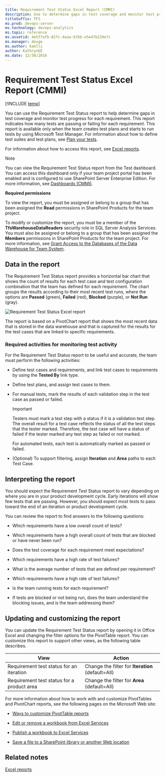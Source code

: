 ```yaml
---
title: Requirement Test Status Excel Report (CMMI)  
description: Use to determine gaps in test coverage and monitor test progress for each requirement.
titleSuffix: TFS
ms.prod: devops-server
ms.technology: devops-analytics
ms.topic: reference
ms.assetid: 4e5ffafb-82fc-4aaa-b7bb-e5e47b239e7c
ms.manager: douge
ms.author: kaelliauthor: KathrynEE
ms.date: 12/30/2016
---
```


# Requirement Test Status Excel Report (CMMI)

[!INCLUDE [temp](../_shared/tfs-sharepoint-version.md)]

You can use the Requirement Test Status report to help determine gaps in test coverage and monitor test progress for each requirement. This report indicates how many tests are passing or failing for each requirement. This report is available only when the team creates test plans and starts to run tests by using Microsoft Test Manager. For information about how to define test suites and test plans, see [Plan your tests](../../manual-test/getting-started/create-test-cases.md).  
  
 For information about how to access this report, see [Excel reports](excel-reports.md).  
  
> [!NOTE]
>  You can view the Requirement Test Status report from the Test dashboard. You can access this dashboard only if your team project portal has been enabled and is configured to use SharePoint Server Enterprise Edition. For more information, see [Dashboards (CMMI)](http://msdn.microsoft.com/en-us/c149b78b-1803-4dc0-aefe-35dbb13a5de0).  
  
 **Required permissions**  
  
 To view the report, you must be assigned or belong to a group that has been assigned the **Read** permissions in SharePoint Products for the team project.  
  
 To modify or customize the report, you must be a member of the **TfsWarehouseDataReaders** security role in SQL Server Analysis Services. You must also be assigned or belong to a group that has been assigned the **Members** permissions in SharePoint Products for the team project. For more information, see [Grant Access to the Databases of the Data Warehouse for Team System](../admin/grant-permissions-to-reports.md).  
  
##  <a name="Data"></a> Data in the report  
 The Requirement Test Status report provides a horizontal bar chart that shows the count of results for each test case and test configuration combination that the team has defined for each requirement. The chart groups the results according to their most recent test runs, where the options are **Passed** (green), **Failed** (red), **Blocked** (purple), or **Not Run** (gray).  
  
 ![Requirement Test Status Excel report](_img/procg_reqteststatus.png "ProcG_ReqTestStatus")  
  
 The report is based on a PivotChart report that shows the most recent data that is stored in the data warehouse and that is captured for the results for the test cases that are linked to specific requirements.  
  
### Required activities for monitoring test activity  
 For the Requirement Test Status report to be useful and accurate, the team must perform the following activities:  
  
-   Define test cases and requirements, and link test cases to requirements by using the **Tested By** link type.  
  
-   Define test plans, and assign test cases to them.  
  
-   For manual tests, mark the results of each validation step in the test case as passed or failed.  
  
    > [!IMPORTANT]
    >  Testers must mark a test step with a status if it is a validation test step. The overall result for a test case reflects the status of all the test steps that the tester marked. Therefore, the test case will have a status of failed if the tester marked any test step as failed or not marked.  
  
     For automated tests, each test is automatically marked as passed or failed.  
  
-   (Optional) To support filtering, assign **Iteration** and **Area** paths to each Test Case.  
  
##  <a name="Interpreting"></a> Interpreting the report  
 You should expect the Requirement Test Status report to vary depending on where you are in your product development cycle. Early iterations will show few tests that are passing. However, you should expect most tests to pass toward the end of an iteration or product development cycle.  
  
 You can review the report to find answers to the following questions:  
  
-   Which requirements have a low overall count of tests?  
  
-   Which requirements have a high overall count of tests that are blocked or have never been run?  
  
-   Does the test coverage for each requirement meet expectations?  
  
-   Which requirements have a high rate of test failures?  
  
-   What is the average number of tests that are defined per requirement?  
  
-   Which requirements have a high rate of test failures?  
  
-   Is the team running tests for each requirement?  
  
-   If tests are blocked or not being run, does the team understand the blocking issues, and is the team addressing them?  
  
##  <a name="Updating"></a> Updating and customizing the report  
 You can update the Requirement Test Status report by opening it in Office Excel and changing the filter options for the PivotTable report. You can customize this report to support other views, as the following table describes.  
  
|View|Action|  
|----------|------------|  
|Requirement test status for an iteration|Change the filter for **Iteration** (default=All)|  
|Requirement test status for a product area|Change the filter for **Area** (default=All)|  
  
 For more information about how to work with and customize PivotTables and PivotChart reports, see the following pages on the Microsoft Web site:  
  
-   [Ways to customize PivotTable reports](http://go.microsoft.com/fwlink/?LinkId=165722)  
  
-   [Edit or remove a workbook from Excel Services](http://go.microsoft.com/fwlink/?LinkId=165723)  
  
-   [Publish a workbook to Excel Services](http://go.microsoft.com/fwlink/?LinkId=165724)  
  
-   [Save a file to a SharePoint library or another Web location](http://go.microsoft.com/fwlink/?LinkId=165725)  
  
## Related notes
 [Excel reports](excel-reports.md)
